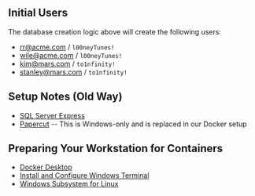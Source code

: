 ## Initial Users
The database creation logic above will create the following users:
* rr@acme.com / `l00neyTunes!`
* wile@acme.com / `l00neyTunes!`
* kim@mars.com / `to1nfinity!`
* stanley@mars.com / `to1nfinity!`

## Setup Notes (Old Way)
* [SQL Server Express](https://www.microsoft.com/en-us/sql-server/sql-server-downloads)
* [Papercut](https://github.com/ChangemakerStudios/Papercut-SMTP) -- This is Windows-only and is replaced in our Docker setup

## Preparing Your Workstation for Containers
* [Docker Desktop](https://www.docker.com/products/docker-desktop)
* [Install and Configure Windows Terminal](https://gist.github.com/dahlsailrunner/ec99e195b2a4903748a74df64a1f1a94)
* [Windows Subsystem for Linux](https://docs.microsoft.com/en-us/windows/wsl/install-win10)

